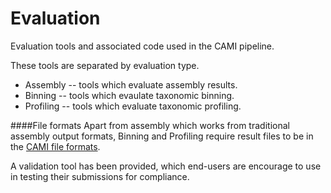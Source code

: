 Evaluation
==========

Evaluation tools and associated code used in the CAMI pipeline.

These tools are separated by evaluation type.

* Assembly -- tools which evaluate assembly results.
* Binning -- tools which evaulate taxonomic binning.
* Profiling -- tools which evaluate taxonomic profiling.

####File formats
Apart from assembly which works from traditional assembly output formats, Binning and Profiling require result files to be in the [CAMI file formats](https://github.com/CAMI-challenge/contest_information/tree/master/file_formats).

A validation tool has been provided, which end-users are encourage to use in testing their submissions for compliance.
